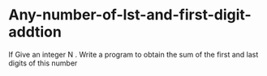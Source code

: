 # Any-number-of-lst-and-first-digit-addtion
If Give an integer N . Write a program to obtain the sum of the first and last digits of this number
